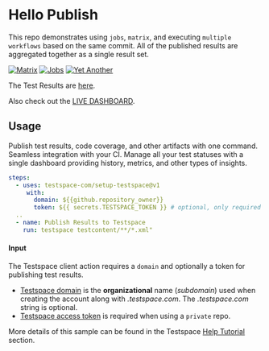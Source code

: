 # Hello Publish
This repo demonstrates using `jobs`, `matrix`, and executing `multiple workflows` based on the same commit. All of the published results are aggregated together as a single result set.

[![Matrix](https://github.com/testspace-com/hello.publish/actions/workflows/matrix.yml/badge.svg)](https://github.com/testspace-com/hello.publish/actions/workflows/matrix.yml) [![Jobs ](https://github.com/testspace-com/hello.publish/actions/workflows/jobs.yml/badge.svg)](https://github.com/testspace-com/hello.publish/actions/workflows/jobs.yml) [![Yet Another ](https://github.com/testspace-com/hello.publish/actions/workflows/yetanother.yml/badge.svg)](https://github.com/testspace-com/hello.publish/actions/workflows/yetanother.yml)

The Test Results are [here](http://testspace-com.testspace.com/projects/testspace-com:hello.publish/spaces/main). 

Also check out the [LIVE DASHBOARD](https://demo.testspace.com). 

 
## Usage
Publish test results, code coverage, and other artifacts with one command. Seamless integration with your CI. Manage all your test statuses with a single dashboard providing history, metrics, and other types of insights. 

 ```yml
 steps:
   - uses: testspace-com/setup-testspace@v1
      with:
        domain: ${{github.repository_owner}}
        token: ${{ secrets.TESTSPACE_TOKEN }} # optional, only required for private repos
   ..
   - name: Publish Results to Testspace
     run: testspace testcontent/**/*.xml"
```

#### Input
The Testspace client action requires a `domain` and optionally a token for publishing test results.

* [Testspace domain](https://help.testspace.com/dashboard/admin-signup#github) is the **organizational** name (*subdomain*) used when creating the account along with *.testspace.com*. The *.testspace.com* string is optional. 
* [Testspace access token](https://help.testspace.com/dashboard/admin-user#account) is required when using a `private` repo. 

More details of this sample can be found in the Testspace [Help Tutorial](https://help.testspace.com/tutorial/setup) section.
